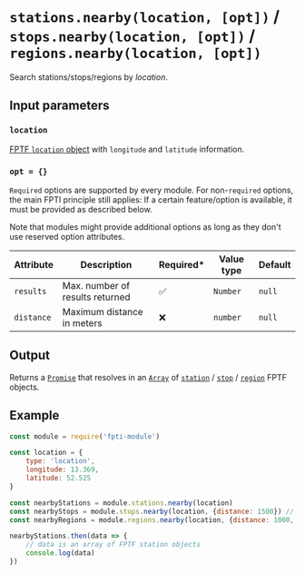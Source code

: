 # `stations.nearby(location, [opt])` / `stops.nearby(location, [opt])` / `regions.nearby(location, [opt])`

Search stations/stops/regions by *location*.

## Input parameters

### `location`

[FPTF `location` object](https://github.com/public-transport/friendly-public-transport-format/blob/master/spec/readme.md#location-objects) with `longitude` and `latitude` information.

### `opt = {}`

`Required` options are supported by every module. For non-`required` options, the main FPTI principle still applies: If a certain feature/option is available, it must be provided as described below.

Note that modules might provide additional options as long as they don't use reserved option attributes.

Attribute | Description | Required\* | Value type | Default
----------|-------------|------------|------------|--------
`results` | Max. number of results returned | ✅ | `Number` | `null`
`distance` | Maximum distance in meters | ❌ | `number` | `null`



## Output

Returns a [`Promise`](https://developer.mozilla.org/en-US/docs/Web/JavaScript/Reference/Global_Objects/promise) that resolves in an [`Array`](https://developer.mozilla.org/en-US/docs/Web/JavaScript/Reference/Global_Objects/array) of [`station`](https://github.com/public-transport/friendly-public-transport-format/blob/master/spec/readme.md#station) / [`stop`](https://github.com/public-transport/friendly-public-transport-format/blob/master/spec/readme.md#stop) / [`region`](https://github.com/public-transport/friendly-public-transport-format/blob/master/spec/readme.md#region) FPTF objects.

## Example

```js
const module = require('fpti-module')

const location = {
    type: 'location',
    longitude: 13.369,
    latitude: 52.525
}

const nearbyStations = module.stations.nearby(location)
const nearbyStops = module.stops.nearby(location, {distance: 1500}) // max. distance: 1.5km
const nearbyRegions = module.regions.nearby(location, {distance: 1000, moduleSpecificOption: 'value'})

nearbyStations.then(data => {
    // data is an array of FPTF station objects
    console.log(data)
})
```
